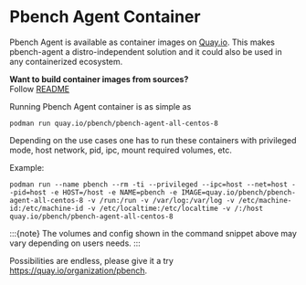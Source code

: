# Pbench Agent Container

Pbench Agent is available as container images on [Quay.io](https://quay.io/organization/pbench). This makes pbench-agent a distro-independent solution and it could also be used in any containerized ecosystem.

**Want to build container images from sources?**  
Follow [README](https://github.com/distributed-system-analysis/pbench/blob/main/agent/containers/images/README.md)

Running Pbench Agent container is as simple as  
```console
podman run quay.io/pbench/pbench-agent-all-centos-8
```  
Depending on the use cases one has to run these containers with privileged mode, host network, pid, ipc, mount required volumes, etc.

Example:
```console
podman run --name pbench --rm -ti --privileged --ipc=host --net=host --pid=host -e HOST=/host -e NAME=pbench -e IMAGE=quay.io/pbench/pbench-agent-all-centos-8 -v /run:/run -v /var/log:/var/log -v /etc/machine-id:/etc/machine-id -v /etc/localtime:/etc/localtime -v /:/host quay.io/pbench/pbench-agent-all-centos-8
```

:::{note}
The volumes and config shown in the command snippet above may vary depending on users needs.
:::

Possibilities are endless, please give it a try <https://quay.io/organization/pbench>.
